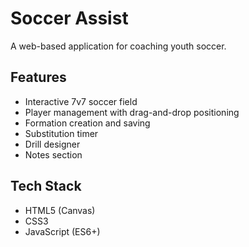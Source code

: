 # Soccer Assist

A web-based application for coaching youth soccer.

## Features

*   Interactive 7v7 soccer field
*   Player management with drag-and-drop positioning
*   Formation creation and saving
*   Substitution timer
*   Drill designer
*   Notes section

## Tech Stack

*   HTML5 (Canvas)
*   CSS3
*   JavaScript (ES6+)
